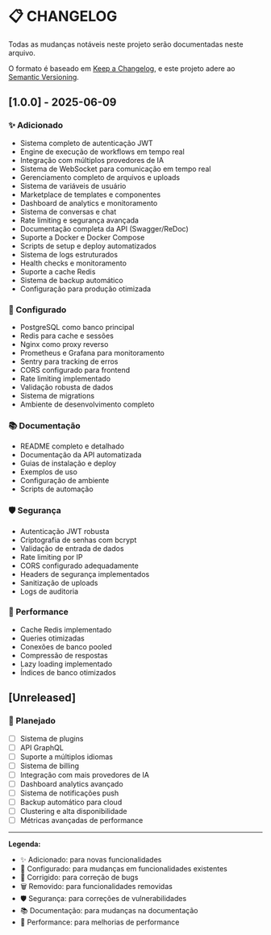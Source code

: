# 📋 CHANGELOG

Todas as mudanças notáveis neste projeto serão documentadas neste arquivo.

O formato é baseado em [Keep a Changelog](https://keepachangelog.com/pt-BR/1.0.0/),
e este projeto adere ao [Semantic Versioning](https://semver.org/lang/pt-BR/).

## [1.0.0] - 2025-06-09

### ✨ Adicionado
- Sistema completo de autenticação JWT
- Engine de execução de workflows em tempo real
- Integração com múltiplos provedores de IA
- Sistema de WebSocket para comunicação em tempo real
- Gerenciamento completo de arquivos e uploads
- Sistema de variáveis de usuário
- Marketplace de templates e componentes
- Dashboard de analytics e monitoramento
- Sistema de conversas e chat
- Rate limiting e segurança avançada
- Documentação completa da API (Swagger/ReDoc)
- Suporte a Docker e Docker Compose
- Scripts de setup e deploy automatizados
- Sistema de logs estruturados
- Health checks e monitoramento
- Suporte a cache Redis
- Sistema de backup automático
- Configuração para produção otimizada

### 🔧 Configurado
- PostgreSQL como banco principal
- Redis para cache e sessões
- Nginx como proxy reverso
- Prometheus e Grafana para monitoramento
- Sentry para tracking de erros
- CORS configurado para frontend
- Rate limiting implementado
- Validação robusta de dados
- Sistema de migrations
- Ambiente de desenvolvimento completo

### 📚 Documentação
- README completo e detalhado
- Documentação da API automatizada
- Guias de instalação e deploy
- Exemplos de uso
- Configuração de ambiente
- Scripts de automação

### 🛡️ Segurança
- Autenticação JWT robusta
- Criptografia de senhas com bcrypt
- Validação de entrada de dados
- Rate limiting por IP
- CORS configurado adequadamente
- Headers de segurança implementados
- Sanitização de uploads
- Logs de auditoria

### 🚀 Performance
- Cache Redis implementado
- Queries otimizadas
- Conexões de banco pooled
- Compressão de respostas
- Lazy loading implementado
- Índices de banco otimizados

## [Unreleased]

### 🔮 Planejado
- [ ] Sistema de plugins
- [ ] API GraphQL
- [ ] Suporte a múltiplos idiomas
- [ ] Sistema de billing
- [ ] Integração com mais provedores de IA
- [ ] Dashboard analytics avançado
- [ ] Sistema de notificações push
- [ ] Backup automático para cloud
- [ ] Clustering e alta disponibilidade
- [ ] Métricas avançadas de performance

---

**Legenda:**
- ✨ Adicionado: para novas funcionalidades
- 🔧 Configurado: para mudanças em funcionalidades existentes
- 🐛 Corrigido: para correção de bugs
- 🗑️ Removido: para funcionalidades removidas
- 🛡️ Segurança: para correções de vulnerabilidades
- 📚 Documentação: para mudanças na documentação
- 🚀 Performance: para melhorias de performance

